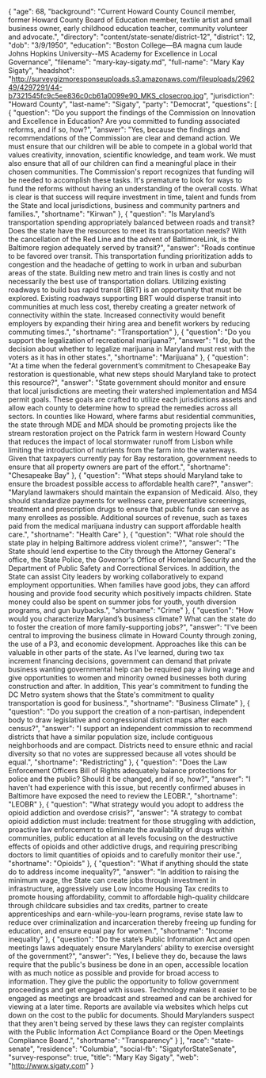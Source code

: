 {
  "age": 68,
  "background": "Current Howard County Council member, former Howard County Board of Education member, textile artist and small business owner, early childhood education teacher, community volunteer and advocate.",
  "directory": "content/state-senate/district-12",
  "district": 12,
  "dob": "3/9/1950",
  "education": "Boston College—BA magna cum laude  Johns Hopkins University--MS Academy for Excellence in Local Governance",
  "filename": "mary-kay-sigaty.md",
  "full-name": "Mary Kay Sigaty",
  "headshot": "http://surveygizmoresponseuploads.s3.amazonaws.com/fileuploads/296249/4297291/44-b7321545fc9c5ee836c0cb61a0099e90_MKS_closecrop.jpg",
  "jurisdiction": "Howard County",
  "last-name": "Sigaty",
  "party": "Democrat",
  "questions": [
    {
      "question": "Do you support the findings of the Commission on Innovation and Excellence in Education? Are you committed to funding associated reforms, and if so, how?",
      "answer": "Yes, because the findings and recommendations of the Commission are clear and demand action. We must ensure that our children will be able to compete in a global world that values creativity, innovation, scientific knowledge, and team work. We must also ensure that all of our children can find a meaningful place in their chosen communities. The Commission's report recognizes that funding will be needed to accomplish these tasks. It's premature to look for ways to fund the reforms without having an understanding of the overall costs. What is clear is that success will require investment in time, talent and funds from the State and local jurisdictions, business and community partners and families.",
      "shortname": "Kirwan"
    },
    {
      "question": "Is Maryland’s transportation spending appropriately balanced between roads and transit? Does the state have the resources to meet its transportation needs? With the cancellation of the Red Line and the advent of BaltimoreLink, is the Baltimore region adequately served by transit?",
      "answer": "Roads continue to be favored over transit. This transportation funding prioritization adds to congestion and the headache of getting to work in urban and suburban areas of the state.  Building new metro and train lines is costly and not necessarily the best use of transportation dollars. Utilizing existing roadways to build bus rapid transit (BRT) is an opportunity that must be explored.  Existing roadways supporting BRT would disperse transit into communities at much less cost, thereby creating a greater network of connectivity within the state. Increased connectivity would benefit employers by expanding their hiring area and benefit workers by reducing commuting times.",
      "shortname": "Transportation"
    },
    {
      "question": "Do you support the legalization of recreational marijuana?",
      "answer": "I do, but the decision about whether to legalize marijuana in Maryland must rest with the voters as it has in other states.",
      "shortname": "Marijuana"
    },
    {
      "question": "At a time when the federal government’s commitment to Chesapeake Bay restoration is questionable, what new steps should Maryland take to protect this resource?",
      "answer": "State government should monitor and ensure that local jurisdictions are meeting their watershed implementation and MS4 permit goals. These goals are crafted to utilize each jurisdictions assets and allow each county to determine how to spread the remedies across all sectors. In counties like Howard, where farms abut residential communities, the state through MDE and MDA should be promoting projects like the stream restoration project on the Patrick farm in western Howard County that reduces the impact of local stormwater runoff from Lisbon while limiting the introduction of nutrients from the farm into the waterways. Given that taxpayers currently pay for Bay restoration, government needs to ensure that all property owners are part of the effort.",
      "shortname": "Chesapeake Bay"
    },
    {
      "question": "What steps should Maryland take to ensure the broadest possible access to affordable health care?",
      "answer": "Maryland lawmakers should maintain the expansion of Medicaid.  Also, they should standardize payments for wellness care, preventative screenings, treatment and prescription drugs to ensure that public funds can serve as many enrollees as possible.  Additional sources of revenue, such as taxes paid from the medical marijuana industry can support affordable health care.",
      "shortname": "Health Care"
    },
    {
      "question": "What role should the state play in helping Baltimore address violent crime?",
      "answer": "The State should lend expertise to the City through the Attorney General's office, the State Police, the Governor's Office of Homeland Security and the Department of Public Safety and Correctional Services. In addition, the State can assist City leaders by working collaboratively to expand employment opportunities.  When families have good jobs, they can afford housing and provide food security which positively impacts children. State money could also be spent on summer jobs for youth, youth diversion programs, and gun buybacks.",
      "shortname": "Crime"
    },
    {
      "question": "How would you characterize Maryland’s business climate? What can the state do to foster the creation of more family-supporting jobs?",
      "answer": "I've been central to improving the business climate in Howard County through zoning, the use of a P3, and economic development. Approaches like this can be valuable in other parts of the state. As I've learned, during two tax increment financing decisions, government can demand that private business wanting governmental help can be required pay a living wage and give opportunities to women and minority owned businesses both during construction and after. In addition, This year's commitment to funding the DC Metro system shows that the State's commitment to quality transportation is good for business.",
      "shortname": "Business Climate"
    },
    {
      "question": "Do you support the creation of a non-partisan, independent body to draw legislative and congressional district maps after each census?",
      "answer": "I support an independent commission to recommend districts that have a similar population size, include contiguous neighborhoods and are compact.  Districts need to ensure ethnic and racial diversity so that no votes are suppressed because all votes should be equal.",
      "shortname": "Redistricting"
    },
    {
      "question": "Does the Law Enforcement Officers Bill of Rights adequately balance protections for police and the public? Should it be changed, and if so, how?",
      "answer": "I haven't had experience with this issue, but recently confirmed abuses in Baltimore have exposed the need to review the LEOBR.",
      "shortname": "LEOBR"
    },
    {
      "question": "What strategy would you adopt to address the opioid addiction and overdose crisis?",
      "answer": "A strategy to combat opioid addiction must include: treatment for those struggling with addiction, proactive law enforcement to eliminate the availability of drugs within communities, public education at all levels focusing on the destructive effects of opioids and other addictive drugs, and requiring prescribing doctors to limit quantities of opioids and to carefully monitor their use.",
      "shortname": "Opioids"
    },
    {
      "question": "What if anything should the state do to address income inequality?",
      "answer": "In addition to raising the minimum wage, the State can create jobs through investment in infrastructure, aggressively use Low Income Housing Tax credits to promote housing affordability,  commit to affordable high-quality childcare through childcare subsidies and tax credits, partner to create apprenticeships and earn-while-you-learn programs, revise state law to reduce over criminalization and incarceration thereby freeing up funding for education, and ensure equal pay for women.",
      "shortname": "Income inequality"
    },
    {
      "question": "Do the state’s Public Information Act and open meetings laws adequately ensure Marylanders’ ability to exercise oversight of the government?",
      "answer": "Yes, I believe they do, because the laws require that the public's business be done in an open, accessible location with as much notice as possible and provide for broad access to information. They give the public the opportunity to follow government proceedings and get engaged with issues. Technology makes it easier to be engaged as meetings are broadcast and streamed and can be archived for viewing at a later time. Reports are available via websites which helps cut down on the cost to the public for documents. Should Marylanders suspect that they aren't being served by these laws they can register complaints with the Public Information Act Compliance Board or the Open Meetings Compliance Board.",
      "shortname": "Transparency"
    }
  ],
  "race": "state-senate",
  "residence": "Columbia",
  "social-fb": "SigatyforStateSenate",
  "survey-response": true,
  "title": "Mary Kay Sigaty",
  "web": "http://www.sigaty.com"
}
